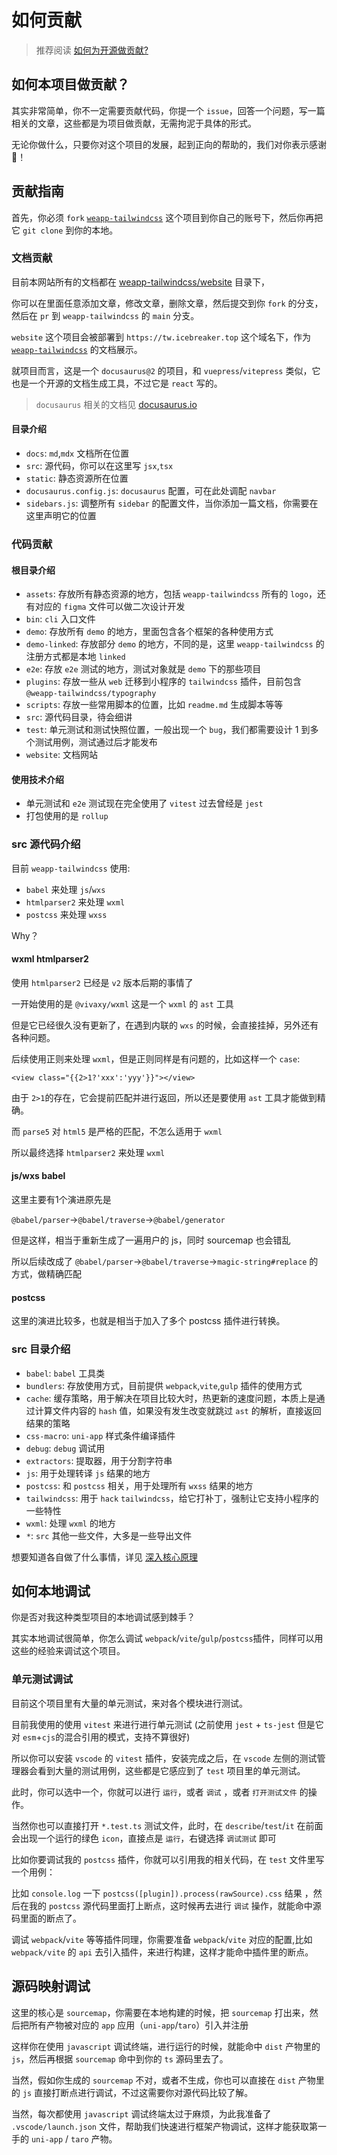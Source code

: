 # 如何贡献

> 推荐阅读 [如何为开源做贡献?](https://opensource.guide/zh-hans/how-to-contribute/)

## 如何本项目做贡献？

其实非常简单，你不一定需要贡献代码，你提一个 `issue`，回答一个问题，写一篇相关的文章，这些都是为项目做贡献，无需拘泥于具体的形式。

无论你做什么，只要你对这个项目的发展，起到正向的帮助的，我们对你表示感谢 🙏！

## 贡献指南

首先，你必须 `fork` [`weapp-tailwindcss`](https://github.com/sonofmagic/weapp-tailwindcss) 这个项目到你自己的账号下，然后你再把它 `git clone` 到你的本地。

### 文档贡献

目前本网站所有的文档都在 [weapp-tailwindcss/website](https://github.com/sonofmagic/weapp-tailwindcss/tree/main/website) 目录下，

你可以在里面任意添加文章，修改文章，删除文章，然后提交到你 `fork` 的分支，然后在 `pr` 到 `weapp-tailwindcss` 的 `main` 分支。

`website` 这个项目会被部署到 `https://tw.icebreaker.top` 这个域名下，作为 [`weapp-tailwindcss`](https://github.com/sonofmagic/weapp-tailwindcss) 的文档展示。

就项目而言，这是一个 `docusaurus@2` 的项目，和 `vuepress`/`vitepress` 类似，它也是一个开源的文档生成工具，不过它是 `react` 写的。

> `docusaurus` 相关的文档见 [docusaurus.io](https://docusaurus.io/)

#### 目录介绍

- `docs`: `md`,`mdx` 文档所在位置
- `src`: 源代码，你可以在这里写 `jsx`,`tsx`
- `static`: 静态资源所在位置
- `docusaurus.config.js`: `docusaurus` 配置，可在此处调配 `navbar`
- `sidebars.js`: 调整所有 `sidebar` 的配置文件，当你添加一篇文档，你需要在这里声明它的位置

### 代码贡献

#### 根目录介绍

- `assets`: 存放所有静态资源的地方，包括 `weapp-tailwindcss` 所有的 `logo`，还有对应的 `figma` 文件可以做二次设计开发
- `bin`: `cli` 入口文件
- `demo`: 存放所有 `demo` 的地方，里面包含各个框架的各种使用方式
- `demo-linked`: 存放部分 `demo` 的地方，不同的是，这里 `weapp-tailwindcss` 的注册方式都是本地 `linked`
- `e2e`: 存放 `e2e` 测试的地方，测试对象就是 `demo` 下的那些项目
- `plugins`: 存放一些从 `web` 迁移到小程序的 `tailwindcss` 插件，目前包含 `@weapp-tailwindcss/typography`
- `scripts`: 存放一些常用脚本的位置，比如 `readme.md` 生成脚本等等
- `src`: 源代码目录，待会细讲
- `test`: 单元测试和测试快照位置，一般出现一个 `bug`，我们都需要设计 1 到多个测试用例，测试通过后才能发布
- `website`: 文档网站

#### 使用技术介绍

- 单元测试和 `e2e` 测试现在完全使用了 `vitest` 过去曾经是 `jest`
- 打包使用的是 `rollup`

### src 源代码介绍

目前 `weapp-tailwindcss` 使用:

- `babel` 来处理 `js`/`wxs`
- `htmlparser2` 来处理 `wxml`
- `postcss` 来处理 `wxss`

Why？

#### wxml htmlparser2

使用 `htmlparser2` 已经是 `v2` 版本后期的事情了

一开始使用的是 `@vivaxy/wxml` 这是一个 `wxml` 的 `ast` 工具

但是它已经很久没有更新了，在遇到内联的 `wxs` 的时候，会直接挂掉，另外还有各种问题。

后续使用正则来处理 `wxml`，但是正则同样是有问题的，比如这样一个 `case`:

`<view class="{{2>1?'xxx':'yyy'}}"></view>`

由于 `2>1`的存在，它会提前匹配并进行返回，所以还是要使用 `ast` 工具才能做到精确。

而 `parse5` 对 `html5` 是严格的匹配，不怎么适用于 `wxml`

所以最终选择 `htmlparser2` 来处理 `wxml`

#### js/wxs babel

这里主要有1个演进原先是

`@babel/parser`->`@babel/traverse`->`@babel/generator`

但是这样，相当于重新生成了一遍用户的 js，同时 sourcemap 也会错乱

所以后续改成了 `@babel/parser`->`@babel/traverse`->`magic-string#replace` 的方式，做精确匹配

#### postcss

这里的演进比较多，也就是相当于加入了多个 postcss 插件进行转换。

### src 目录介绍

- `babel`: `babel` 工具类
- `bundlers`: 存放使用方式，目前提供 `webpack`,`vite`,`gulp` 插件的使用方式
- `cache`: 缓存策略，用于解决在项目比较大时，热更新的速度问题，本质上是通过计算文件内容的 `hash` 值，如果没有发生改变就跳过 `ast` 的解析，直接返回结果的策略
- `css-macro`: `uni-app` 样式条件编译插件
- `debug`: `debug` 调试用
- `extractors`: 提取器，用于分割字符串
- `js`: 用于处理转译 `js` 结果的地方
- `postcss`: 和 `postcss` 相关，用于处理所有 `wxss` 结果的地方
- `tailwindcss`: 用于 `hack` `tailwindcss`，给它打补丁，强制让它支持小程序的一些特性
- `wxml`: 处理 `wxml` 的地方
- `*`: `src` 其他一些文件，大多是一些导出文件

想要知道各自做了什么事情，详见 [深入核心原理](./principle)

## 如何本地调试

你是否对我这种类型项目的本地调试感到棘手？

其实本地调试很简单，你怎么调试 `webpack`/`vite`/`gulp`/`postcss`插件，同样可以用这些的经验来调试这个项目。

### 单元测试调试

目前这个项目里有大量的单元测试，来对各个模块进行测试。

目前我使用的使用 `vitest` 来进行进行单元测试 (之前使用 `jest` + `ts-jest` 但是它对 `esm`+`cjs`的混合引用的模式，支持不算很好)

所以你可以安装 `vscode` 的 `vitest` 插件，安装完成之后，在 `vscode` 左侧的测试管理器会看到大量的测试用例，这些都是它感应到了 `test` 项目里的单元测试。

此时，你可以选中一个，你就可以进行 `运行`，或者 `调试` ，或者 `打开测试文件` 的操作。

当然你也可以直接打开 `*.test.ts` 测试文件，此时，在 `describe`/`test`/`it` 在前面会出现一个运行的绿色 `icon`，直接点是 `运行`，右键选择 `调试测试` 即可

比如你要调试我的 `postcss` 插件，你就可以引用我的相关代码，在 `test` 文件里写一个用例：

比如 `console.log` 一下 `postcss([plugin]).process(rawSource).css` 结果 ，然后在我的 `postcss` 源代码里面打上断点，这时候再去进行 `调试` 操作，就能命中源码里面的断点了。

调试 `webpack`/`vite` 等等插件同理，你需要准备 `webpack`/`vite` 对应的配置,比如 `webpack/vite` 的 `api` 去引入插件，来进行构建，这样才能命中插件里的断点。

## 源码映射调试

这里的核心是 `sourcemap`，你需要在本地构建的时候，把 `sourcemap` 打出来，然后把所有产物被对应的 `app` 应用（`uni-app`/`taro`）引入并注册

这样你在使用 `javascript` 调试终端，进行运行的时候，就能命中 `dist` 产物里的 `js`，然后再根据 `sourcemap` 命中到你的 `ts` 源码里去了。

当然，假如你生成的 `sourcemap` 不对，或者不生成，你也可以直接在 `dist` 产物里的 `js` 直接打断点进行调试，不过这需要你对源代码比较了解。

当然，每次都使用 `javascript` 调试终端太过于麻烦，为此我准备了 `.vscode/launch.json` 文件，帮助我们快速进行框架产物调试，这样才能获取第一手的 `uni-app` / `taro` 产物。
